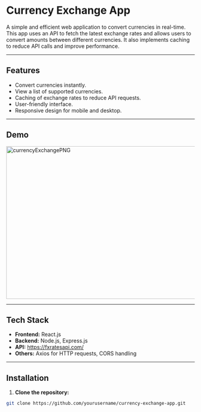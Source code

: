 # Currency Exchange App

A simple and efficient web application to convert currencies in real-time. This app uses an API to fetch the latest exchange rates and allows users to convert amounts between different currencies. It also implements caching to reduce API calls and improve performance.

---

## Features

- Convert currencies instantly.
- View a list of supported currencies.
- Caching of exchange rates to reduce API requests.
- User-friendly interface.
- Responsive design for mobile and desktop.

---

## Demo

<img width="960" height="408" alt="currencyExchangePNG" src="https://github.com/user-attachments/assets/8c99cb6b-5e53-4e8a-b2a1-93473d7dc763" />

---

## Tech Stack

- **Frontend:** React.js
- **Backend:** Node.js, Express.js
- **API:** https://fxratesapi.com/
- **Others:** Axios for HTTP requests, CORS handling

---

## Installation

1. **Clone the repository:**
```bash
git clone https://github.com/yourusername/currency-exchange-app.git
